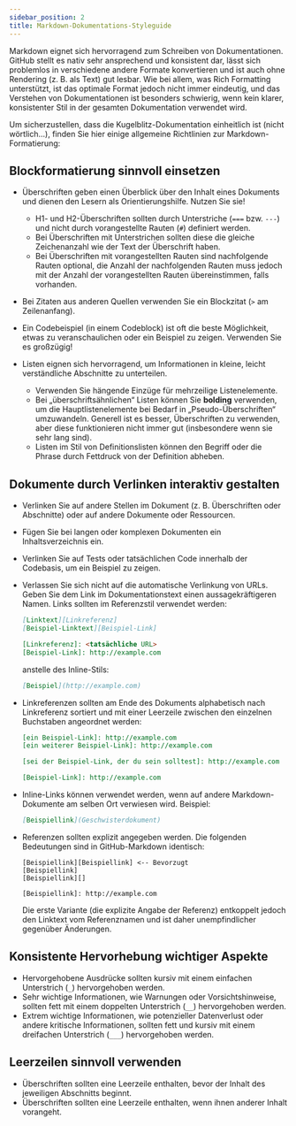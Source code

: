 ```yaml
---
sidebar_position: 2
title: Markdown-Dokumentations-Styleguide
---
```


Markdown eignet sich hervorragend zum Schreiben von Dokumentationen. GitHub stellt es nativ sehr ansprechend und
konsistent dar, lässt sich problemlos in verschiedene andere Formate konvertieren und ist auch ohne Rendering (z. B. als
Text) gut lesbar. Wie bei allem, was Rich Formatting unterstützt, ist das optimale Format jedoch nicht immer eindeutig,
und das Verstehen von Dokumentationen ist besonders schwierig, wenn kein klarer, konsistenter Stil in der gesamten
Dokumentation verwendet wird.

Um sicherzustellen, dass die Kugelblitz-Dokumentation einheitlich ist (nicht wörtlich...), finden Sie hier einige
allgemeine Richtlinien zur Markdown-Formatierung:

Blockformatierung sinnvoll einsetzen
------------------------------------

- Überschriften geben einen Überblick über den Inhalt eines Dokuments und dienen den Lesern als Orientierungshilfe.
  Nutzen Sie sie!

  - H1- und H2-Überschriften sollten durch Unterstriche (`===` bzw. `---`) und nicht durch vorangestellte Rauten (`#`)
    definiert werden.
  - Bei Überschriften mit Unterstrichen sollten diese die gleiche Zeichenanzahl wie der Text der Überschrift haben.
  - Bei Überschriften mit vorangestellten Rauten sind nachfolgende Rauten optional, die Anzahl der nachfolgenden Rauten
    muss jedoch mit der Anzahl der vorangestellten Rauten übereinstimmen, falls vorhanden.

- Bei Zitaten aus anderen Quellen verwenden Sie ein Blockzitat (`>` am Zeilenanfang).
- Ein Codebeispiel (in einem Codeblock) ist oft die beste Möglichkeit, etwas zu veranschaulichen oder ein Beispiel zu
  zeigen. Verwenden Sie es großzügig!
- Listen eignen sich hervorragend, um Informationen in kleine, leicht verständliche Abschnitte zu unterteilen.

  - Verwenden Sie hängende Einzüge für mehrzeilige Listenelemente.
  - Bei „überschriftsähnlichen“ Listen können Sie __bolding__ verwenden, um die Hauptlistenelemente bei Bedarf in
    „Pseudo-Überschriften“ umzuwandeln. Generell ist es besser, Überschriften zu verwenden, aber diese funktionieren
    nicht immer gut (insbesondere wenn sie sehr lang sind).
  - Listen im Stil von Definitionslisten können den Begriff oder die Phrase durch Fettdruck von der Definition abheben.

Dokumente durch Verlinken interaktiv gestalten
----------------------------------------------

- Verlinken Sie auf andere Stellen im Dokument (z. B. Überschriften oder Abschnitte) oder auf andere Dokumente oder
  Ressourcen.
- Fügen Sie bei langen oder komplexen Dokumenten ein Inhaltsverzeichnis ein.
- Verlinken Sie auf Tests oder tatsächlichen Code innerhalb der Codebasis, um ein Beispiel zu zeigen.
- Verlassen Sie sich nicht auf die automatische Verlinkung von URLs. Geben Sie dem Link im Dokumentationstext einen
  aussagekräftigeren Namen. Links sollten im Referenzstil verwendet werden:

  ```markdown
  [Linktext][Linkreferenz]
  [Beispiel-Linktext][Beispiel-Link]

  [Linkreferenz]: <tatsächliche URL>
  [Beispiel-Link]: http://example.com
  ```

  anstelle des Inline-Stils:

  ```markdown
  [Beispiel](http://example.com)
  ```

- Linkreferenzen sollten am Ende des Dokuments alphabetisch nach Linkreferenz sortiert und mit einer Leerzeile zwischen
  den einzelnen Buchstaben angeordnet werden:

  ```markdown
  [ein Beispiel-Link]: http://example.com
  [ein weiterer Beispiel-Link]: http://example.com

  [sei der Beispiel-Link, der du sein solltest]: http://example.com

  [Beispiel-Link]: http://example.com
  ```

- Inline-Links können verwendet werden, wenn auf andere Markdown-Dokumente am selben Ort verwiesen wird. Beispiel:

  ```Markdown
  [Beispiellink](Geschwisterdokument)
  ```

- Referenzen sollten explizit angegeben werden. Die folgenden Bedeutungen sind in GitHub-Markdown identisch:

  ```
  [Beispiellink][Beispiellink] <-- Bevorzugt
  [Beispiellink]
  [Beispiellink][]

  [Beispiellink]: http://example.com
  ```

  Die erste Variante (die explizite Angabe der Referenz) entkoppelt jedoch den Linktext vom Referenznamen und ist daher
  unempfindlicher gegenüber Änderungen.

Konsistente Hervorhebung wichtiger Aspekte
------------------------------------------

- Hervorgehobene Ausdrücke sollten kursiv mit einem einfachen Unterstrich (`_`) hervorgehoben werden.
- Sehr wichtige Informationen, wie Warnungen oder Vorsichtshinweise, sollten fett mit einem doppelten Unterstrich (`__`)
  hervorgehoben werden.
- Extrem wichtige Informationen, wie potenzieller Datenverlust oder andere kritische Informationen, sollten fett und
  kursiv mit einem dreifachen Unterstrich (`___`) hervorgehoben werden.

Leerzeilen sinnvoll verwenden
---------------------------

- Überschriften sollten eine Leerzeile enthalten, bevor der Inhalt des jeweiligen Abschnitts beginnt.
- Überschriften sollten eine Leerzeile enthalten, wenn ihnen anderer Inhalt vorangeht.
